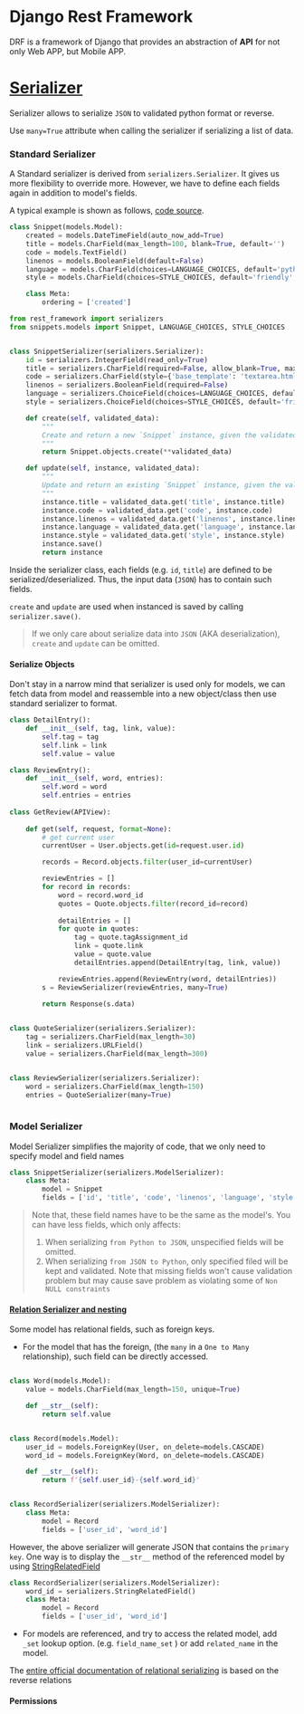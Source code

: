 # Django Rest Framework

DRF is a framework of Django that provides an abstraction of **API** for not only Web APP, but Mobile APP.





# [Serializer](https://www.django-rest-framework.org/api-guide/serializers/)

Serializer allows to serialize `JSON` to validated python format or reverse. 


Use `many=True` attribute when calling the serializer if serializing a list of data.


### Standard Serializer

A Standard serializer is derived from `serializers.Serializer`. It gives us more flexibility to override more. However, we have to define each fields again in addition to model's fields. 

A typical example is shown as follows, [code source](https://www.django-rest-framework.org/tutorial/1-serialization/).

```python
class Snippet(models.Model):
    created = models.DateTimeField(auto_now_add=True)
    title = models.CharField(max_length=100, blank=True, default='')
    code = models.TextField()
    linenos = models.BooleanField(default=False)
    language = models.CharField(choices=LANGUAGE_CHOICES, default='python', max_length=100)
    style = models.CharField(choices=STYLE_CHOICES, default='friendly', max_length=100)

    class Meta:
        ordering = ['created']

from rest_framework import serializers
from snippets.models import Snippet, LANGUAGE_CHOICES, STYLE_CHOICES


class SnippetSerializer(serializers.Serializer):
    id = serializers.IntegerField(read_only=True)
    title = serializers.CharField(required=False, allow_blank=True, max_length=100)
    code = serializers.CharField(style={'base_template': 'textarea.html'})
    linenos = serializers.BooleanField(required=False)
    language = serializers.ChoiceField(choices=LANGUAGE_CHOICES, default='python')
    style = serializers.ChoiceField(choices=STYLE_CHOICES, default='friendly')

    def create(self, validated_data):
        """
        Create and return a new `Snippet` instance, given the validated data.
        """
        return Snippet.objects.create(**validated_data)

    def update(self, instance, validated_data):
        """
        Update and return an existing `Snippet` instance, given the validated data.
        """
        instance.title = validated_data.get('title', instance.title)
        instance.code = validated_data.get('code', instance.code)
        instance.linenos = validated_data.get('linenos', instance.linenos)
        instance.language = validated_data.get('language', instance.language)
        instance.style = validated_data.get('style', instance.style)
        instance.save()
        return instance

```

Inside the serializer class, each fields (e.g. `id`, `title`) are defined to be serialized/deserialized. Thus, the input data (`JSON`) has to contain such fields.

`create` and `update` are used when instanced is saved by calling `serializer.save()`.

> If we only care about serialize data into `JSON` (AKA deserialization), `create` and `update` can be omitted.


#### Serialize Objects

Don't stay in a narrow mind that serializer is used only for models, we can fetch data from model and reassemble into a new object/class then use standard serializer to format.

```python
class DetailEntry():
    def __init__(self, tag, link, value):
        self.tag = tag
        self.link = link
        self.value = value

class ReviewEntry():
    def __init__(self, word, entries):
        self.word = word
        self.entries = entries
    
class GetReview(APIView):
    
    def get(self, request, format=None):
        # get current user
        currentUser = User.objects.get(id=request.user.id)

        records = Record.objects.filter(user_id=currentUser)

        reviewEntries = []
        for record in records:
            word = record.word_id
            quotes = Quote.objects.filter(record_id=record)
            
            detailEntries = []
            for quote in quotes:
                tag = quote.tagAssignment_id
                link = quote.link
                value = quote.value
                detailEntries.append(DetailEntry(tag, link, value))

            reviewEntries.append(ReviewEntry(word, detailEntries))
        s = ReviewSerializer(reviewEntries, many=True)
        
        return Response(s.data)


class QuoteSerializer(serializers.Serializer):
    tag = serializers.CharField(max_length=30)
    link = serializers.URLField()
    value = serializers.CharField(max_length=300)


class ReviewSerializer(serializers.Serializer):
    word = serializers.CharField(max_length=150)
    entries = QuoteSerializer(many=True)
    
```


### Model Serializer

Model Serializer simplifies the majority of code, that we only need to specify model and field names

```python
class SnippetSerializer(serializers.ModelSerializer):
    class Meta:
        model = Snippet
        fields = ['id', 'title', 'code', 'linenos', 'language', 'style']
```

> Note that, these field names have to be the same as the model's. You can have less fields, which only affects:
> 1. When serializing `from Python to JSON`, unspecified fields will be omitted.
> 2. When serializing `from JSON to Python`, only specified filed will be kept and validated. Note that missing fields won't cause validation problem but may cause save problem as violating some of `Non NULL constraints`


#### [Relation Serializer and nesting](https://www.django-rest-framework.org/api-guide/relations/)

Some model has relational fields, such as foreign keys. 


* For the model that has the foreign, (the `many` in a `One to Many` relationship), such field can be directly accessed. 

```python

class Word(models.Model):
    value = models.CharField(max_length=150, unique=True)

    def __str__(self):
        return self.value


class Record(models.Model):
    user_id = models.ForeignKey(User, on_delete=models.CASCADE)
    word_id = models.ForeignKey(Word, on_delete=models.CASCADE)

    def __str__(self):
        return f'{self.user_id}-{self.word_id}'


class RecordSerializer(serializers.ModelSerializer):
    class Meta:
        model = Record
        fields = ['user_id', 'word_id']

```

However, the above serializer will generate JSON that contains the `primary key`. One way is to display the `__str__` method of the referenced model by using [StringRelatedField](https://www.django-rest-framework.org/api-guide/relations/#stringrelatedfield)

```python
class RecordSerializer(serializers.ModelSerializer):
    word_id = serializers.StringRelatedField()
    class Meta:
        model = Record
        fields = ['user_id', 'word_id']
```

* For models are referenced, and try to access the related model, add `_set` lookup option. (e.g. `field_name_set` ) or add `related_name` in the model.

The [entire official documentation of relational serializing](https://www.django-rest-framework.org/api-guide/relations/#stringrelatedfield) is based on the reverse relations


#### Permissions




 
  